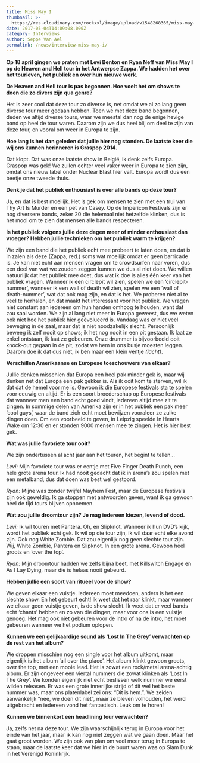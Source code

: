 ```yaml
---
title: Miss May I
thumbnail: >-
  https://res.cloudinary.com/rockxxl/image/upload/v1548268365/miss-may-i-klein.png
date: 2017-05-04T14:09:08.000Z
category: Interviews
author: Seppe Van Ael
permalink: /news/interview-miss-may-i/
---
```

**Op 18 april gingen we praten met Levi Benton en Ryan Neff van Miss May I op de Heaven and Hell tour in het Antwerpse Zappa. We hadden het over het tourleven, het publiek en over hun nieuwe werk.**

**De Heaven and Hell tour is pas begonnen. Hoe voelt het om shows te doen die zo divers zijn qua genre?**

Het is zeer cool dat deze tour zo diverse is, net omdat we al zo lang geen diverse tour meer gedaan hebben. Toen we met deze band begonnen, deden we altijd diverse tours, waar we meestal dan nog de enige hevige band op heel de tour waren. Daarom zijn we dus heel blij om deel te zijn van deze tour, en vooral om weer in Europa te zijn.

**Hoe lang is het dan geleden dat jullie hier nog stonden. De laatste keer die wij ons kunnen herinneren is Graspop 2014.**

Dat klopt. Dat was onze laatste show in België, ik denk zelfs Europa. Graspop was gek! We zullen echter veel vaker weer in Europa te zien zijn, omdat ons nieuw label onder Nuclear Blast hier valt. Europa wordt dus een beetje onze tweede thuis.

**Denk je dat het publiek enthousiast is over alle bands op deze tour?**

Ja, en dat is best moeilijk. Het is gek om mensen te zien met een trui van Thy Art Is Murder en een pet van Casey. Op de Impericon Festivals zijn er nog diversere bands, zeker 20 die helemaal niet hetzelfde klinken, dus is het mooi om te zien dat mensen alle bands respecteren.

**Is het publiek volgens jullie deze dagen meer of minder enthousiast dan vroeger? Hebben jullie technieken om het publiek warm te krijgen?**

We zijn een band die het publiek echt mee probeert te laten doen, en dat is in zalen als deze (Zappa, red.) soms wat moeilijk omdat er geen barricade is. Je kan niet echt aan mensen vragen om te crowdsurfen naar voren, dus een deel van wat we zouden zeggen kunnen we dus al niet doen. We willen natuurlijk dat het publiek mee doet, dus wat ik doe is alles één keer van het publiek vragen. Wanneer ik een circlepit wil zien, spelen we een ‘circlepit-nummer’, wanneer ik een wall of death wil zien, spelen we een ‘wall of death-nummer’, wat dat ook mag zijn, en dat is het. We proberen niet al te veel te herhalen, en dat maakt het interessant voor het publiek. We vragen niet constant aan iedereen om hun handen omhoog te houden, want dat zou saai worden. We zijn al lang niet meer in Europa geweest, dus we weten ook niet hoe het publiek hier geëvolueerd is. Vandaag was er niet veel beweging in de zaal, maar dat is niet noodzakelijk slecht. Persoonlijk beweeg ik zelf nooit op shows; ik het nog nooit in een pit gestaan. Ik laat ze enkel ontstaan, ik laat ze gebeuren. Onze drummer is bijvoorbeeld ooit knock-out gegaan in de pit, zodat we hem in ons busje moesten leggen. Daarom doe ik dat dus niet, ik ben maar een klein ventje _(lacht)_.

**Verschillen Amerikaanse en Europese toeschouwers van elkaar?**

Jullie denken misschien dat Europa een heel pak minder gek is, maar wij denken net dat Europa een pak gekker is. Als ik ooit kom te sterven, wil ik dat dat de hemel voor me is. Gewoon ik die Europese festivals sta te spelen voor eeuwig en altijd. Er is een soort broederschap op Europese festivals dat wanneer men een band echt goed vindt, iedereen altijd mee zit te zingen. In sommige delen van Amerika zijn er in het publiek een pak meer ‘cool guys’, waar de band zich echt moet bewijzen vooraleer ze zulke dingen doen. Om een voorbeeld te geven, in Leipzig speelde In Hearts Wake om 12:30 en er stonden 9000 mensen mee te zingen. Het is hier best gek.

**Wat was jullie favoriete tour ooit?**

We zijn ondertussen al acht jaar aan het touren, het begint te tellen…

_Levi:_ Mijn favoriete tour was er eentje met Five Finger Death Punch, een hele grote arena tour. Ik had nooit gedacht dat ik in arena’s zou spelen met een metalband, dus dat doen was best wel gestoord.

_Ryan:_ Mijne was zonder twijfel Mayhem Fest, maar de Europese festivals zijn ook geweldig. Ik ga stoppen met antwoorden geven, want ik ga gewoon heel de tijd tours blijven opnoemen.

**Wat zou jullie droomtour zijn? Je mag iedereen kiezen, levend of dood.**

_Levi:_ Ik wil touren met Pantera. Oh, en Slipknot. Wanneer ik hun DVD’s kijk, wordt het publiek echt gek. Ik wil op die tour zijn, ik wil daar echt elke avond zijn. Ook nog White Zombie. Dat zou eigenlijk nog geen slechte tour zijn. Wij, White Zombie, Pantera en Slipknot. In een grote arena. Gewoon heel groots en ‘over the top’.

_Ryan:_ Mijn droomtour hadden we zelfs bijna beet, met Killswitch Engage en As I Lay Dying, maar die is helaas nooit gebeurd.

**Hebben jullie een soort van ritueel voor de show?**

We geven elkaar een vuistje. Iedereen moet meedoen, anders is het een slechte show. En het gebeurt echt! Ik weet dat het raar klinkt, maar wanneer we elkaar geen vuistje geven, is de show slecht. Ik weet dat er veel bands echt ‘chants’ hebben en zo van die dingen, maar voor ons is een vuistje genoeg. Het mag ook niet gebeuren voor de intro of na de intro, het moet gebeuren wanneer we het podium oplopen.

**Kunnen we een gelijkaardige sound als ‘Lost In The Grey’ verwachten op de rest van het album?** 

We droppen misschien nog een single voor het album uitkomt, maar eigenlijk is het album ‘all over the place’. Het album klinkt gewoon groots, over the top, met een mooie lead. Het is zowat een rock/metal arena-achtig album. Er zijn ongeveer een viertal nummers die zowat klinken als ‘Lost In The Grey’. We konden eigenlijk niet echt beslissen welk nummer we eerst wilden releasen. Er was een grote innerlijke strijd of dit wel het beste nummer was, maar ons platenlabel zei ons: “Dit is hem.”. We zeiden aanvankelijk “nee, we doen dit niet”, maar ze bleven volhouden, het werd uitgebracht en iedereen vond het fantastisch. Leuk om te horen!

**Kunnen we binnenkort een headlining tour verwachten?**

Ja, zelfs net na deze tour. We zijn waarschijnlijk terug in Europa voor het einde van het jaar, maar ik kan nog niet zeggen wat we gaan doen. Maar het gaat groot worden. We zijn ook van plan om veel meer terug in Europa te staan, maar de laatste keer dat we hier in de buurt waren was op Slam Dunk in het Verenigd Koninkrijk.
